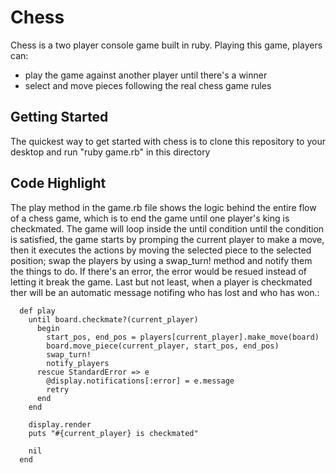 # Chess

Chess is a two player console game built in ruby. Playing this game, players can:
  * play the game against another player until there's a winner
  * select and move pieces following the real chess game rules 
  
## Getting Started 

The quickest way to get started with chess is to clone this repository to your desktop and run "ruby game.rb" in this directory

## Code Highlight

The play method in the game.rb file shows the logic behind the entire flow of a chess game, which is to end the 
game until one player's king is checkmated. The game will loop inside the until condition until the condition is satisfied,
the game starts by promping the current player to make a move, then it executes the actions by moving the selected piece to
the selected position; swap the players by using a swap_turn! method and notify them the things to do. If there's an error,
the error would be resued instead of letting it break the game. Last but not least, when a player is checkmated ther will be an automatic message
notifing who has lost and who has won.:

```
  def play
    until board.checkmate?(current_player)
      begin
        start_pos, end_pos = players[current_player].make_move(board)
        board.move_piece(current_player, start_pos, end_pos)
        swap_turn!
        notify_players
      rescue StandardError => e
        @display.notifications[:error] = e.message
        retry
      end
    end

    display.render
    puts "#{current_player} is checkmated"

    nil
  end
```
